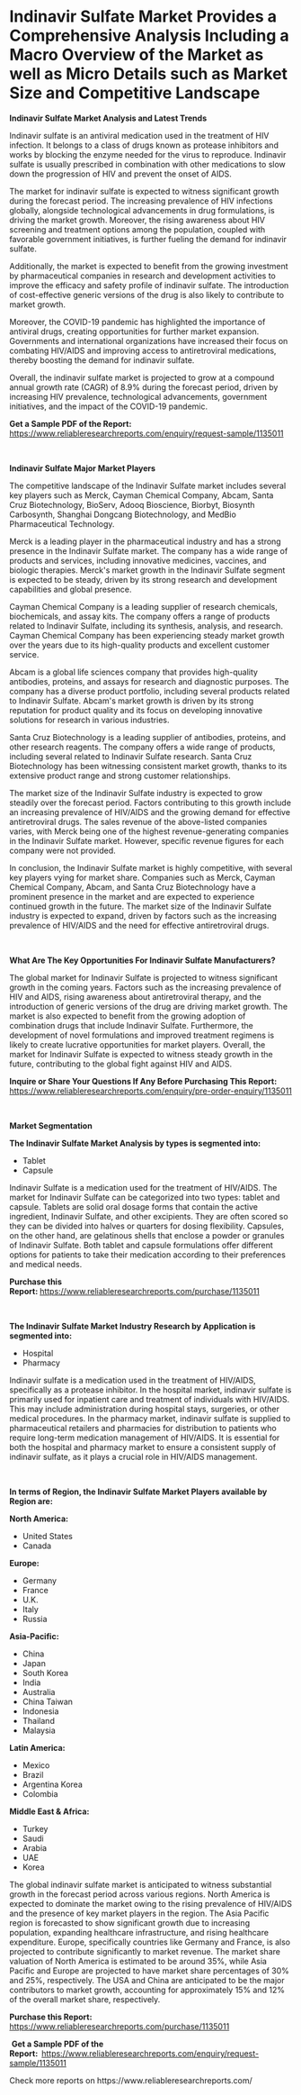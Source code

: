 <p><h1>Indinavir Sulfate Market Provides a Comprehensive Analysis Including a Macro Overview of the Market as well as Micro Details such as Market Size and Competitive Landscape</h1></p><p><strong>Indinavir Sulfate Market Analysis and Latest Trends</strong></p>
<p><p>Indinavir sulfate is an antiviral medication used in the treatment of HIV infection. It belongs to a class of drugs known as protease inhibitors and works by blocking the enzyme needed for the virus to reproduce. Indinavir sulfate is usually prescribed in combination with other medications to slow down the progression of HIV and prevent the onset of AIDS.</p><p>The market for indinavir sulfate is expected to witness significant growth during the forecast period. The increasing prevalence of HIV infections globally, alongside technological advancements in drug formulations, is driving the market growth. Moreover, the rising awareness about HIV screening and treatment options among the population, coupled with favorable government initiatives, is further fueling the demand for indinavir sulfate.</p><p>Additionally, the market is expected to benefit from the growing investment by pharmaceutical companies in research and development activities to improve the efficacy and safety profile of indinavir sulfate. The introduction of cost-effective generic versions of the drug is also likely to contribute to market growth.</p><p>Moreover, the COVID-19 pandemic has highlighted the importance of antiviral drugs, creating opportunities for further market expansion. Governments and international organizations have increased their focus on combating HIV/AIDS and improving access to antiretroviral medications, thereby boosting the demand for indinavir sulfate.</p><p>Overall, the indinavir sulfate market is projected to grow at a compound annual growth rate (CAGR) of 8.9% during the forecast period, driven by increasing HIV prevalence, technological advancements, government initiatives, and the impact of the COVID-19 pandemic.</p></p>
<p><strong>Get a Sample PDF of the Report:&nbsp;</strong> <a href="https://www.reliableresearchreports.com/enquiry/request-sample/1135011">https://www.reliableresearchreports.com/enquiry/request-sample/1135011</a></p>
<p>&nbsp;</p>
<p><strong>Indinavir Sulfate Major Market Players</strong></p>
<p><p>The competitive landscape of the Indinavir Sulfate market includes several key players such as Merck, Cayman Chemical Company, Abcam, Santa Cruz Biotechnology, BioServ, Adooq Bioscience, Biorbyt, Biosynth Carbosynth, Shanghai Dongcang Biotechnology, and MedBio Pharmaceutical Technology.</p><p>Merck is a leading player in the pharmaceutical industry and has a strong presence in the Indinavir Sulfate market. The company has a wide range of products and services, including innovative medicines, vaccines, and biologic therapies. Merck's market growth in the Indinavir Sulfate segment is expected to be steady, driven by its strong research and development capabilities and global presence.</p><p>Cayman Chemical Company is a leading supplier of research chemicals, biochemicals, and assay kits. The company offers a range of products related to Indinavir Sulfate, including its synthesis, analysis, and research. Cayman Chemical Company has been experiencing steady market growth over the years due to its high-quality products and excellent customer service.</p><p>Abcam is a global life sciences company that provides high-quality antibodies, proteins, and assays for research and diagnostic purposes. The company has a diverse product portfolio, including several products related to Indinavir Sulfate. Abcam's market growth is driven by its strong reputation for product quality and its focus on developing innovative solutions for research in various industries.</p><p>Santa Cruz Biotechnology is a leading supplier of antibodies, proteins, and other research reagents. The company offers a wide range of products, including several related to Indinavir Sulfate research. Santa Cruz Biotechnology has been witnessing consistent market growth, thanks to its extensive product range and strong customer relationships.</p><p>The market size of the Indinavir Sulfate industry is expected to grow steadily over the forecast period. Factors contributing to this growth include an increasing prevalence of HIV/AIDS and the growing demand for effective antiretroviral drugs. The sales revenue of the above-listed companies varies, with Merck being one of the highest revenue-generating companies in the Indinavir Sulfate market. However, specific revenue figures for each company were not provided.</p><p>In conclusion, the Indinavir Sulfate market is highly competitive, with several key players vying for market share. Companies such as Merck, Cayman Chemical Company, Abcam, and Santa Cruz Biotechnology have a prominent presence in the market and are expected to experience continued growth in the future. The market size of the Indinavir Sulfate industry is expected to expand, driven by factors such as the increasing prevalence of HIV/AIDS and the need for effective antiretroviral drugs.</p></p>
<p>&nbsp;</p>
<p><strong>What Are The Key Opportunities For Indinavir Sulfate Manufacturers?</strong></p>
<p><p>The global market for Indinavir Sulfate is projected to witness significant growth in the coming years. Factors such as the increasing prevalence of HIV and AIDS, rising awareness about antiretroviral therapy, and the introduction of generic versions of the drug are driving market growth. The market is also expected to benefit from the growing adoption of combination drugs that include Indinavir Sulfate. Furthermore, the development of novel formulations and improved treatment regimens is likely to create lucrative opportunities for market players. Overall, the market for Indinavir Sulfate is expected to witness steady growth in the future, contributing to the global fight against HIV and AIDS.</p></p>
<p><strong>Inquire or Share Your Questions If Any Before Purchasing This Report:</strong> <a href="https://www.reliableresearchreports.com/enquiry/pre-order-enquiry/1135011">https://www.reliableresearchreports.com/enquiry/pre-order-enquiry/1135011</a></p>
<p>&nbsp;</p>
<p><strong>Market Segmentation</strong></p>
<p><strong>The Indinavir Sulfate Market Analysis by types is segmented into:</strong></p>
<p><ul><li>Tablet</li><li>Capsule</li></ul></p>
<p><p>Indinavir Sulfate is a medication used for the treatment of HIV/AIDS. The market for Indinavir Sulfate can be categorized into two types: tablet and capsule. Tablets are solid oral dosage forms that contain the active ingredient, Indinavir Sulfate, and other excipients. They are often scored so they can be divided into halves or quarters for dosing flexibility. Capsules, on the other hand, are gelatinous shells that enclose a powder or granules of Indinavir Sulfate. Both tablet and capsule formulations offer different options for patients to take their medication according to their preferences and medical needs.</p></p>
<p><strong>Purchase this Report:&nbsp;</strong><a href="https://www.reliableresearchreports.com/purchase/1135011">https://www.reliableresearchreports.com/purchase/1135011</a></p>
<p>&nbsp;</p>
<p><strong>The Indinavir Sulfate Market Industry Research by Application is segmented into:</strong></p>
<p><ul><li>Hospital</li><li>Pharmacy</li></ul></p>
<p><p>Indinavir sulfate is a medication used in the treatment of HIV/AIDS, specifically as a protease inhibitor. In the hospital market, indinavir sulfate is primarily used for inpatient care and treatment of individuals with HIV/AIDS. This may include administration during hospital stays, surgeries, or other medical procedures. In the pharmacy market, indinavir sulfate is supplied to pharmaceutical retailers and pharmacies for distribution to patients who require long-term medication management of HIV/AIDS. It is essential for both the hospital and pharmacy market to ensure a consistent supply of indinavir sulfate, as it plays a crucial role in HIV/AIDS management.</p></p>
<p>&nbsp;</p>
<p><strong>In terms of Region, the Indinavir Sulfate Market Players available by Region are:</strong></p>
<p>
    <p> <strong> North America: </strong>
        <ul>
            <li>United States</li>
            <li>Canada</li>
        </ul>
        </p> 
    <p> <strong> Europe: </strong>
        <ul>
            <li>Germany</li>
            <li>France</li>
            <li>U.K.</li>
            <li>Italy</li>
            <li>Russia</li>
        </ul>
        </p> 
    <p> <strong> Asia-Pacific: </strong>
        <ul>
            <li>China</li>
            <li>Japan</li>
            <li>South Korea</li>
            <li>India</li>
            <li>Australia</li>
            <li>China Taiwan</li>
            <li>Indonesia</li>
            <li>Thailand</li>
            <li>Malaysia</li>
        </ul>
        </p> 
    <p> <strong> Latin America: </strong>
        <ul>
            <li>Mexico</li>
            <li>Brazil</li>
            <li>Argentina Korea</li>
            <li>Colombia</li>
        </ul>
        </p> 
    <p> <strong> Middle East & Africa: </strong>
        <ul>
            <li>Turkey</li>
            <li>Saudi</li>
            <li>Arabia</li>
            <li>UAE</li>
            <li>Korea</li>
        </ul>
    </p>
    </p>
<p><p>The global indinavir sulfate market is anticipated to witness substantial growth in the forecast period across various regions. North America is expected to dominate the market owing to the rising prevalence of HIV/AIDS and the presence of key market players in the region. The Asia Pacific region is forecasted to show significant growth due to increasing population, expanding healthcare infrastructure, and rising healthcare expenditure. Europe, specifically countries like Germany and France, is also projected to contribute significantly to market revenue. The market share valuation of North America is estimated to be around 35%, while Asia Pacific and Europe are projected to have market share percentages of 30% and 25%, respectively. The USA and China are anticipated to be the major contributors to market growth, accounting for approximately 15% and 12% of the overall market share, respectively.</p></p>
<p><strong>Purchase this Report: </strong><a href="https://www.reliableresearchreports.com/purchase/1135011">https://www.reliableresearchreports.com/purchase/1135011</a></p>
<p>&nbsp;<strong>Get a Sample PDF of the Report:&nbsp;&nbsp;</strong><a href="https://www.reliableresearchreports.com/enquiry/request-sample/1135011">https://www.reliableresearchreports.com/enquiry/request-sample/1135011</a></p>
<p><strong></strong></p>
<p>Check more reports on https://www.reliableresearchreports.com/</p>